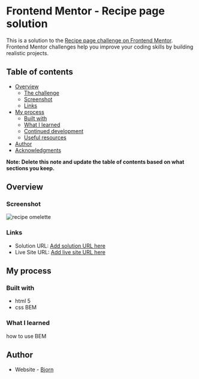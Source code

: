# Frontend Mentor - Recipe page solution

This is a solution to the [Recipe page challenge on Frontend Mentor](https://www.frontendmentor.io/challenges/recipe-page-KiTsR8QQKm). Frontend Mentor challenges help you improve your coding skills by building realistic projects. 

## Table of contents

- [Overview](#overview)
  - [The challenge](#the-challenge)
  - [Screenshot](#screenshot)
  - [Links](#links)
- [My process](#my-process)
  - [Built with](#built-with)
  - [What I learned](#what-i-learned)
  - [Continued development](#continued-development)
  - [Useful resources](#useful-resources)
- [Author](#author)
- [Acknowledgments](#acknowledgments)

**Note: Delete this note and update the table of contents based on what sections you keep.**

## Overview

### Screenshot

![![recipe omelette](image.png)](./screenshot.jpg)

### Links

- Solution URL: [Add solution URL here](https://github.com/developerintermix/bjorn.github.io)
- Live Site URL: [Add live site URL here](https://developerintermix.github.io/bjorn.github.io/)

## My process

### Built with

- html 5 
- css BEM



### What I learned

how to use BEM




## Author

- Website - [Bjorn](https://tbv-web.nll)
